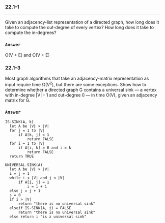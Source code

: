 ### 22.1-1
***
Given an adjacency-list representation of a directed graph, how long does it take to compute the out-degree of every vertex? How long does it take to compute the in-degrees?

### `Answer`
O(V + E) and O(V + E)

### 22.1-3
Most graph algorithms that take an adjacency-matrix representation as input require time Ω(V<sup>2</sup>), but there are some exceptions. Show how to determine whether a directed graph G contains a universal sink — a vertex with in-degree |V| - 1 and out-degree 0 — in time O(V), given an adjacency matrix for G.

### `Answer`
```
IS-SINK(A, k)
  let A be |V| × |V|
  for j = 1 to |V|
      if A[k, j] = 1
          return FALSE
  for i = 1 to |V|
      if A[i, k] = 0 and i = k
          return FALSE
  return TRUE

UNIVERSAL-SINK(A)
  let A be |V| × |V|
  i = j = 1
  while i ≤ |V| and j ≤ |V|
      if A[i, j] = 1
          i = i + 1
  else j = j + 1
  s = 0
  if i > |V|
      return "there is no universal sink"
  elseif IS-SINK(A, i) = FALSE
      return "there is no universal sink"
  else return i "is a universal sink"
```
